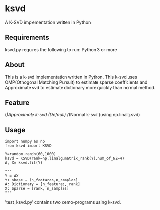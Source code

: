 # ksvd

A K-SVD implementation written in Python


Requirements
---------------------------------
ksvd.py requires the following to run:
Python 3 or more


About
----------------------------------
This is a k-svd implementation written in Python.
This k-svd uses OMP(Othogonal Matching Pursuit) to estimate sparse coefficients
and Approximate svd to estimate dictionary more quickly than normal method.


Feature
----------------------------------
(*)Approximate k-svd (Default)
(*)Normal k-svd (using np.linalg.svd)


Usage  
----------------------------------
```
import numpy as np
from ksvd import KSVD

Y=random.randn(60,1000)
ksvd = KSVD(rank=np.linalg.matrix_rank(Y),num_of_NZ=4)
A, X= ksvd.fit(Y)

"""
Y = AX
Y: shape = [n_features,n_samples]
A: Dictionary = [n_features, rank]
X: Sparse = [rank, n_samples]
"""
```

'test_ksvd.py' contains two demo-programs using k-svd.
